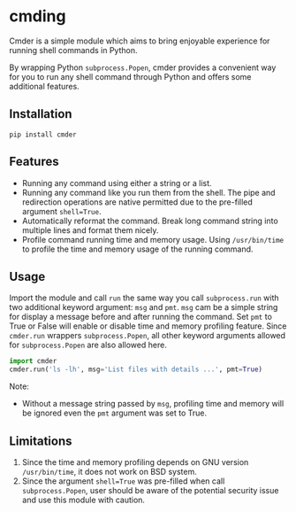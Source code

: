 cmding
======

Cmder is a simple module which aims to bring enjoyable experience for 
running shell commands in Python.

By wrapping Python `subprocess.Popen`, cmder provides a convenient way for you to run any 
shell command through Python and offers some additional features.

Installation
------------

```shell
pip install cmder
```

Features
--------
- Running any command using either a string or a list. 
- Running any command like you run them from the shell. The pipe and redirection operations 
  are native permitted due to the pre-filled argument `shell=True`.
- Automatically reformat the command.  Break long command string into multiple lines and format 
  them nicely.
- Profile command running time and memory usage. Using `/usr/bin/time` to profile the time and memory 
  usage of the running command.
  

Usage
-----

Import the module and call `run` the same way you call `subprocess.run` with two additional 
keyword argument: `msg` and `pmt`. `msg` cam be a simple string for display a message 
before and after running the command. Set `pmt` to True or False will enable or disable time and 
memory profiling feature. Since `cmder.run` wrappers `subprocess.Popen`, all other keyword arguments 
allowed for `subprocess.Popen` are also allowed here.

```python
import cmder
cmder.run('ls -lh', msg='List files with details ...', pmt=True)
```

Note: 
  - Without a message string passed by `msg`, profiling time and memory will be ignored even the 
    `pmt` argument was set to True.
    

Limitations
-----------

1. Since the time and memory profiling depends on GNU version `/usr/bin/time`, it does not work 
  on BSD system.
2. Since the argument `shell=True` was pre-filled when call `subprocess.Popen`, user should be aware 
  of the potential security issue and use this module with caution.




